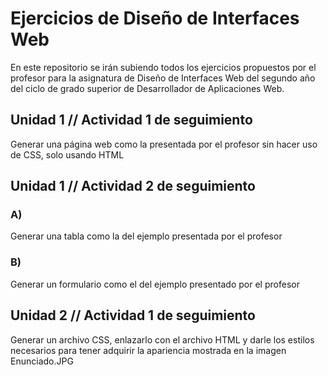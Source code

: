# Ejercicios de Diseño de Interfaces Web
En este repositorio se irán subiendo todos los ejercicios propuestos por el profesor para la asignatura de Diseño de Interfaces Web del segundo año del ciclo de grado superior de Desarrollador de Aplicaciones Web.

## Unidad 1 // Actividad 1 de seguimiento 
Generar una página web como la presentada por el profesor sin hacer uso de CSS, solo usando HTML
## Unidad 1 // Actividad 2 de seguimiento
### A)
Generar una tabla como la del ejemplo presentada por el profesor
### B)
Generar un formulario como el del ejemplo presentado por el profesor
## Unidad 2 // Actividad 1 de seguimiento
Generar un archivo CSS, enlazarlo con el archivo HTML y darle los estilos necesarios para tener adquirir la apariencia mostrada en la imagen  Enunciado.JPG